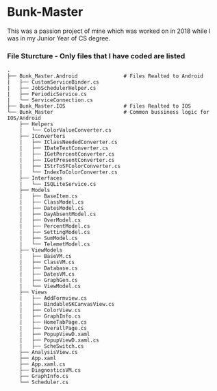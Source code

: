 # Bunk-Master
This was a passion project of mine which was worked on in 2018 while I was in my Junior Year of CS degree.

### File Sturcture - Only files that I have coded are listed

    .
    ├── Bunk_Master.Android               # Files Realted to Android
    |   ├── CustomServiceBinder.cs
    |   ├── JobSchedulerHelper.cs
    |   ├── PeriodicService.cs
    |   └── ServiceConnection.cs
    ├── Bunk_Master.IOS                   # Files Realted to IOS
    └── Bunk_Master                       # Common bussiness logic for IOS/Android
        ├── Helpers
        |   └── ColorValueConverter.cs
        ├── IConverters
        |   ├── IClassNeededConverter.cs
        |   ├── IDateTextConverter.cs
        |   ├── IGetPercentConverter.cs
        |   ├── IGetPresentConverter.cs
        |   ├── IStrToSFColorConverter.cs
        |   └── IndexToColorConverter.cs
        ├── Interfaces
        |   └── ISQLiteService.cs
        ├── Models
        |   ├── BaseItem.cs
        |   ├── ClassModel.cs
        |   ├── DatesModel.cs
        |   ├── DayAbsentModel.cs
        |   ├── OverModel.cs
        |   ├── PercentModel.cs
        |   ├── SettingModel.cs
        |   ├── SumModel.cs
        |   └── TelemetModel.cs
        ├── ViewModels
        |   ├── BaseVM.cs
        |   ├── ClassVM.cs
        |   ├── Database.cs
        |   ├── DatesVM.cs
        |   ├── GraphGen.cs
        |   └── ViewModel.cs
        ├── Views
        |   ├── AddFormview.cs
        |   ├── BindableSKCanvasView.cs
        |   ├── ColorView.cs
        |   ├── GraphInfo.cs
        |   ├── HomeTabPage.cs
        |   ├── OverallPage.cs
        |   ├── PopupViewD.xaml
        |   ├── PopupViewD.xaml.cs
        |   ├── ScheSwitch.cs
        ├── AnalysisView.cs
        ├── App.xaml
        ├── App.xaml.cs
        ├── DiagnosticsVM.cs
        ├── GraphInfo.cs
        └── Scheduler.cs
